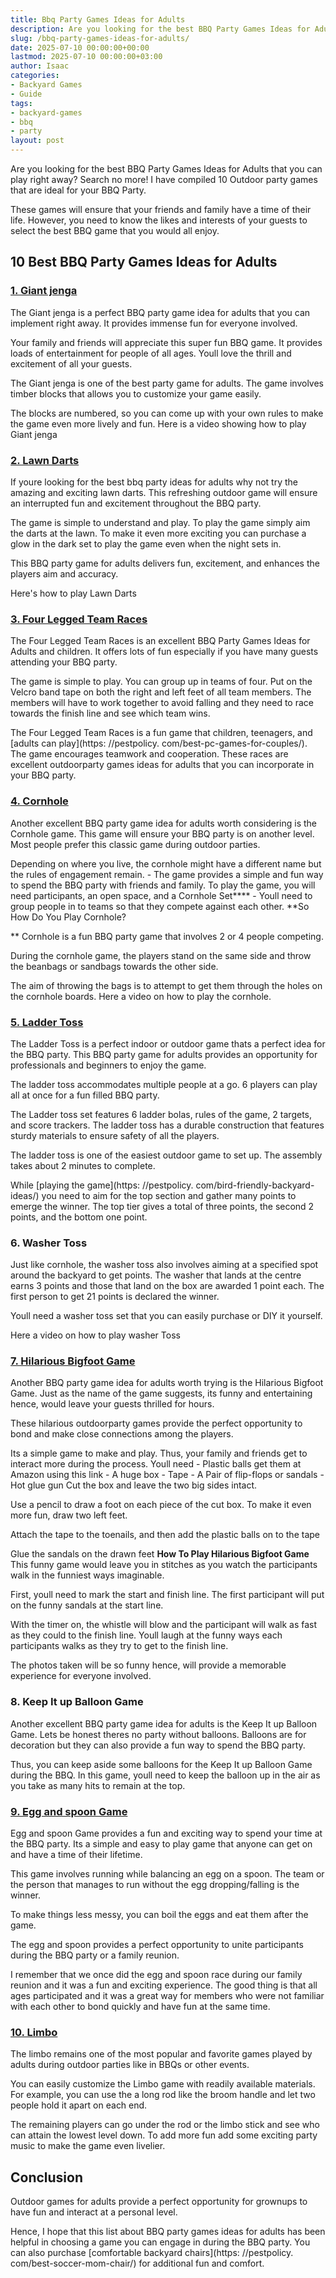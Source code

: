 ```yaml
---
title: Bbq Party Games Ideas for Adults
description: Are you looking for the best BBQ Party Games Ideas for Adults that you can play right away? Search no more! I have compiled 10 Outdoor party games that are...
slug: /bbq-party-games-ideas-for-adults/
date: 2025-07-10 00:00:00+00:00
lastmod: 2025-07-10 00:00:00+03:00
author: Isaac
categories:
- Backyard Games
- Guide
tags:
- backyard-games
- bbq
- party
layout: post
---
```


Are you looking for the best BBQ Party Games Ideas for Adults that you can play right away? Search no more! I have compiled 10 Outdoor party games that are ideal for your BBQ Party.

These games will ensure that your friends and family have a time of their life. However, you need to know the likes and interests of your guests to select the best BBQ game that you would all enjoy.

##  10 Best BBQ Party Games Ideas for Adults

###  [1. Giant jenga](https://www.amazon.com/dp/B07Y29PQ45/?tag=p-policy-20)

The Giant jenga is a perfect BBQ party game idea for adults that you can implement right away. It provides immense fun for everyone involved.

Your family and friends will appreciate this super fun BBQ game. It provides loads of entertainment for people of all ages. Youll love the thrill and excitement of all your guests.

The Giant jenga is one of the best party game for adults. The game involves timber blocks that allows you to customize your game easily.

The blocks are numbered, so you can come up with your own rules to make the game even more lively and fun. Here is a video showing how to play Giant jenga

###  [2. Lawn Darts](https://www.amazon.com/dp/B07DXBFFQC/?tag=p-policy-20)

If youre looking for the best bbq party ideas for adults why not try the amazing and exciting lawn darts. This refreshing outdoor game will ensure an interrupted fun and excitement throughout the BBQ party.

The game is simple to understand and play. To play the game simply aim the darts at the lawn. To make it even more exciting you can purchase a glow in the dark set to play the game even when the night sets in.

This BBQ party game for adults delivers fun, excitement, and enhances the players aim and accuracy.

Here's how to play Lawn Darts

###  [3. Four Legged Team Races](https://www.amazon.com/dp/B071D9P9MG/?tag=p-policy-20)

The Four Legged Team Races is an excellent BBQ Party Games Ideas for Adults and children. It offers lots of fun especially if you have many guests attending your BBQ party.

The game is simple to play. You can group up in teams of four. Put on the Velcro band tape on both the right and left feet of all team members. The members will have to work together to avoid falling and they need to race towards the finish line and see which team wins.

The Four Legged Team Races is a fun game that children, teenagers, and [adults can play](https: //pestpolicy. com/best-pc-games-for-couples/). The game encourages teamwork and cooperation. These races are excellent outdoorparty games ideas for adults that you can incorporate in your BBQ party.

###  [4. Cornhole](https://www.amazon.com/dp/B00HFAH9WU/?tag=p-policy-20)

Another excellent BBQ party game idea for adults worth considering is the Cornhole game. This game will ensure your BBQ party is on another level. Most people prefer this classic game during outdoor parties.

Depending on where you live, the cornhole might have a different name but the rules of engagement remain. - The game provides a simple and fun way to spend the BBQ party with friends and family. To play the game, you will need participants, an open space, and a Cornhole Set**** - Youll need to group people in to teams so that they compete against each other. **So How Do You Play Cornhole?

** Cornhole is a fun BBQ party game that involves 2 or 4 people competing.

During the cornhole game, the players stand on the same side and throw the beanbags or sandbags towards the other side.

The aim of throwing the bags is to attempt to get them through the holes on the cornhole boards. Here a video on how to play the cornhole.

###  [5. Ladder Toss](https://www.amazon.com/dp/B07PDLXN3L/?tag=p-policy-20)

The Ladder Toss is a perfect indoor or outdoor game thats a perfect idea for the BBQ party. This BBQ party game for adults provides an opportunity for professionals and beginners to enjoy the game.

The ladder toss accommodates multiple people at a go. 6 players can play all at once for a fun filled BBQ party.

The Ladder toss set features 6 ladder bolas, rules of the game, 2 targets, and score trackers. The ladder toss has a durable construction that features sturdy materials to ensure safety of all the players.

The ladder toss is one of the easiest outdoor game to set up. The assembly takes about 2 minutes to complete.

While [playing the game](https: //pestpolicy. com/bird-friendly-backyard-ideas/) you need to aim for the top section and gather many points to emerge the winner. The top tier gives a total of three points, the second 2 points, and the bottom one point.

###  6. Washer Toss

Just like cornhole, the washer toss also involves aiming at a specified spot around the backyard to get points. The washer that lands at the centre earns 3 points and those that land on the box are awarded 1 point each. The first person to get 21 points is declared the winner.

Youll need a washer toss set that you can easily purchase or DIY it yourself.

Here a video on how to play washer Toss

###  [7. Hilarious Bigfoot Game](https://www.amazon.com/dp/B00PYLU3GG/?tag=p-policy-20)

Another BBQ party game idea for adults worth trying is the Hilarious Bigfoot Game. Just as the name of the game suggests, its funny and entertaining hence, would leave your guests thrilled for hours.

These hilarious outdoorparty games provide the perfect opportunity to bond and make close connections among the players.

Its a simple game to make and play. Thus, your family and friends get to interact more during the process. Youll need - Plastic balls get them at Amazon using this link - A huge box - Tape - A Pair of flip-flops or sandals - Hot glue gun Cut the box and leave the two big sides intact.

Use a pencil to draw a foot on each piece of the cut box. To make it even more fun, draw two left feet.

Attach the tape to the toenails, and then add the plastic balls on to the tape

Glue the sandals on the drawn feet **How To Play Hilarious Bigfoot Game** This funny game would leave you in stitches as you watch the participants walk in the funniest ways imaginable.

First, youll need to mark the start and finish line. The first participant will put on the funny sandals at the start line.

With the timer on, the whistle will blow and the participant will walk as fast as they could to the finish line. Youll laugh at the funny ways each participants walks as they try to get to the finish line.

The photos taken will be so funny hence, will provide a memorable experience for everyone involved.

###  8. Keep It up Balloon Game

Another excellent BBQ party game idea for adults is the Keep It up Balloon Game. Lets be honest theres no party without balloons. Balloons are for decoration but they can also provide a fun way to spend the BBQ party.

Thus, you can keep aside some balloons for the Keep It up Balloon Game during the BBQ. In this game, youll need to keep the balloon up in the air as you take as many hits to remain at the top.

###  [9. Egg and spoon Game](https://www.amazon.com/dp/B07FY32MQG/?tag=p-policy-20)

Egg and spoon Game provides a fun and exciting way to spend your time at the BBQ party. Its a simple and easy to play game that anyone can get on and have a time of their lifetime.

This game involves running while balancing an egg on a spoon. The team or the person that manages to run without the egg dropping/falling is the winner.

To make things less messy, you can boil the eggs and eat them after the game.

The egg and spoon provides a perfect opportunity to unite participants during the BBQ party or a family reunion.

I remember that we once did the egg and spoon race during our family reunion and it was a fun and exciting experience. The good thing is that all ages participated and it was a great way for members who were not familiar with each other to bond quickly and have fun at the same time.

###  [**10. Limbo**](https://www.amazon.com/dp/B07WRL1NTY/?tag=p-policy-20)

The limbo remains one of the most popular and favorite games played by adults during outdoor parties like in BBQs or other events.

You can easily customize the Limbo game with readily available materials. For example, you can use the a long rod like the broom handle and let two people hold it apart on each end.

The remaining players can go under the rod or the limbo stick and see who can attain the lowest level down. To add more fun add some exciting party music to make the game even livelier.

##  Conclusion

Outdoor games for adults provide a perfect opportunity for grownups to have fun and interact at a personal level.

Hence, I hope that this list about BBQ party games ideas for adults has been helpful in choosing a game you can engage in during the BBQ party. You can also purchase [comfortable backyard chairs](https: //pestpolicy. com/best-soccer-mom-chair/) for additional fun and comfort.
